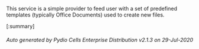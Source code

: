 






This service is a simple provider to feed user with a set of predefined templates (typically Office Documents) used to create new files.

[:summary]

###### Auto generated by Pydio Cells Enterprise Distribution v2.1.3 on 29-Jul-2020
